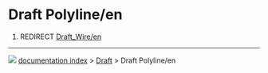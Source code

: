 # Draft Polyline/en
1.  REDIRECT [Draft\_Wire/en](Draft_Wire/en.md)



---
![](images/Right_arrow.png) [documentation index](../README.md) > [Draft](Draft_Workbench.md) > Draft Polyline/en
